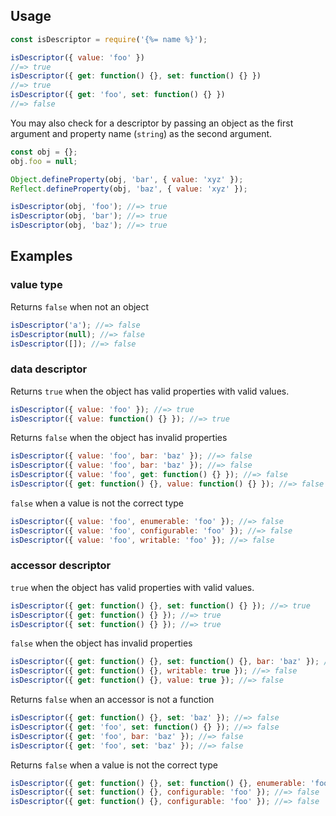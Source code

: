 ## Usage

```js
const isDescriptor = require('{%= name %}');

isDescriptor({ value: 'foo' })
//=> true
isDescriptor({ get: function() {}, set: function() {} })
//=> true
isDescriptor({ get: 'foo', set: function() {} })
//=> false
```

You may also check for a descriptor by passing an object as the first argument and property name (`string`) as the second argument.

```js
const obj = {};
obj.foo = null;

Object.defineProperty(obj, 'bar', { value: 'xyz' });
Reflect.defineProperty(obj, 'baz', { value: 'xyz' });

isDescriptor(obj, 'foo'); //=> true
isDescriptor(obj, 'bar'); //=> true
isDescriptor(obj, 'baz'); //=> true
```

## Examples

### value type

Returns `false` when not an object

```js
isDescriptor('a'); //=> false
isDescriptor(null); //=> false
isDescriptor([]); //=> false
```

### data descriptor

Returns `true` when the object has valid properties with valid values.

```js
isDescriptor({ value: 'foo' }); //=> true
isDescriptor({ value: function() {} }); //=> true
```

Returns `false` when the object has invalid properties

```js
isDescriptor({ value: 'foo', bar: 'baz' }); //=> false
isDescriptor({ value: 'foo', bar: 'baz' }); //=> false
isDescriptor({ value: 'foo', get: function() {} }); //=> false
isDescriptor({ get: function() {}, value: function() {} }); //=> false
```

`false` when a value is not the correct type

```js
isDescriptor({ value: 'foo', enumerable: 'foo' }); //=> false
isDescriptor({ value: 'foo', configurable: 'foo' }); //=> false
isDescriptor({ value: 'foo', writable: 'foo' }); //=> false
```

### accessor descriptor

`true` when the object has valid properties with valid values.

```js
isDescriptor({ get: function() {}, set: function() {} }); //=> true
isDescriptor({ get: function() {} }); //=> true
isDescriptor({ set: function() {} }); //=> true
```

`false` when the object has invalid properties

```js
isDescriptor({ get: function() {}, set: function() {}, bar: 'baz' }); //=> false
isDescriptor({ get: function() {}, writable: true }); //=> false
isDescriptor({ get: function() {}, value: true }); //=> false
```

Returns `false` when an accessor is not a function

```js
isDescriptor({ get: function() {}, set: 'baz' }); //=> false
isDescriptor({ get: 'foo', set: function() {} }); //=> false
isDescriptor({ get: 'foo', bar: 'baz' }); //=> false
isDescriptor({ get: 'foo', set: 'baz' }); //=> false
```

Returns `false` when a value is not the correct type

```js
isDescriptor({ get: function() {}, set: function() {}, enumerable: 'foo' }); //=> false
isDescriptor({ set: function() {}, configurable: 'foo' }); //=> false
isDescriptor({ get: function() {}, configurable: 'foo' }); //=> false
```
